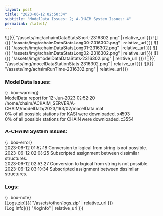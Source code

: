 ```yaml
---
layout: post
title: "2023-06-12 02:50:34"
subtitle: "ModelData Issues: 2; A-CHAIM System Issues: 4"
permalink: /latest/
---
```


![]({{ "/assets/img/achaimDataStatsShort-2316302.png" | relative_url }})
![]({{ "/assets/img/achaimDataStatsLong00-2316302.png" | relative_url }})
![]({{ "/assets/img/achaimDataStatsLong01-2316302.png" | relative_url }})
![]({{ "/assets/img/achaimDataStatsLong02-2316302.png" | relative_url }})
![]({{ "/assets/img/modelDataDataStats-2316302.png" | relative_url }})
![]({{ "/assets/img/modelDataStationStats-2316302.png" | relative_url }})
![]({{ "/assets/img/achaimRunTime-2316302.png" | relative_url }})


### ModelData Issues:  
  
{: .box-warning}  
 ModelData report for 12-Jun-2023 02:52:20   
 /home/chaim/ACHAIM_SERVER/A-CHAIM/modelData/2023/163/02/modelData.mat   
 0% of all possible stations for KASI were downloaded. x4593   
 0% of all possible stations for CHAIN were downloaded. x3554   
  
### A-CHAIM System Issues:  
  
{: .box-error}  
2023-06-12 01:52:18 Conversion to logical from string is not possible.  
2023-06-12 02:08:25 Subscripted assignment between dissimilar structures.  
2023-06-12 02:52:27 Conversion to logical from string is not possible.  
2023-06-12 03:10:34 Subscripted assignment between dissimilar structures.  

### Logs:  
  
{: .box-note}  
[Logs.zip]({{ "/assets/other/logs.zip" | relative_url }})  
[Log Info]({{ "/logInfo" | relative_url }})  
